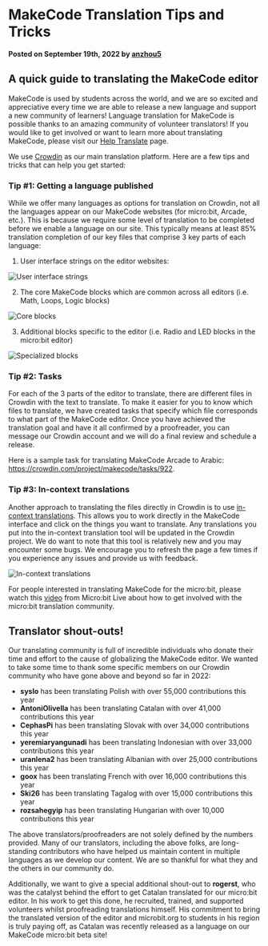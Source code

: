 # MakeCode Translation Tips and Tricks

**Posted on September 19th, 2022 by [anzhou5](https://github.com/anzhou5)**

## A quick guide to translating the MakeCode editor

MakeCode is used by students across the world, and we are so excited and appreciative every time we are able to release a new language and support a new community of learners!  Language translation for MakeCode is possible thanks to an amazing community of volunteer translators! If you would like to get involved or want to learn more about translating MakeCode, please visit our [Help Translate](https://makecode.com/translate) page.

We use [Crowdin](https://crowdin.com/project/makecode) as our main translation platform. Here are a few tips and tricks that can help you get started:

### Tip #1: Getting a language published
While we offer many languages as options for translation on Crowdin, not all the languages appear on our MakeCode websites (for micro:bit, Arcade, etc.). This is because we require some level of translation to be completed before we enable a language on our site. This typically means at least 85% translation completion of our key files that comprise 3 key parts of each language:

1)	User interface strings on the editor websites:

![User interface strings](/static/blog/microbit/localization/user-interface-strings.png)

2)	The core MakeCode blocks which are common across all editors (i.e. Math, Loops, Logic blocks)

![Core blocks](/static/blog/microbit/localization/core-blocks.png)

3)	Additional blocks specific to the editor (i.e. Radio and LED blocks in the micro:bit editor)

![Specialized blocks](/static/blog/microbit/localization/specialized-blocks.png)

### Tip #2: Tasks

For each of the 3 parts of the editor to translate, there are different files in Crowdin with the text to translate.  To make it easier for you to know which files to translate, we have created tasks that specify which file corresponds to what part of the MakeCode editor.  Once you have achieved the translation goal and have it all confirmed by a proofreader, you can message our Crowdin account and we will do a final review and schedule a release.

Here is a sample task for translating MakeCode Arcade to Arabic: https://crowdin.com/project/makecode/tasks/922.

### Tip #3: In-context translations

Another approach to translating the files directly in Crowdin is to use [in-context translations](https://makecode.com/translate/in-context). This allows you to work directly in the MakeCode interface and click on the things you want to translate. Any translations you put into the in-context translation tool will be updated in the Crowdin project. We do want to note that this tool is relatively new and you may encounter some bugs.  We encourage you to refresh the page a few times if you experience any issues and provide us with feedback.

![In-context translations](/static/blog/microbit/localization/in-context-translations.png)

For people interested in translating MakeCode for the micro:bit, please watch this [video](https://www.youtube.com/watch?v=eQldcOs-1_4) from Micro:bit Live about how to get involved with the micro:bit translation community.

## Translator shout-outs!

Our translating community is full of incredible individuals who donate their time and effort to the cause of globalizing the MakeCode editor. We wanted to take some time to thank some specific members on our Crowdin community who have gone above and beyond so far in 2022:

- **syslo** has been translating Polish with over 55,000 contributions this year
- **AntoniOlivella** has been translating Catalan with over 41,000 contributions this year
- **CephasPi** has been translating Slovak with over 34,000 contributions this year
- **yeremiaryangunadi** has been translating Indonesian with over 33,000 contributions this year
- **uranlena2** has been translating Albanian with over 25,000 contributions this year
- **goox** has been translating French with over 16,000 contributions this year
- **Ski26** has been translating Tagalog with over 15,000 contributions this year
- **rozsahegyip** has been translating Hungarian with over 10,000 contributions this year

The above translators/proofreaders are not solely defined by the numbers provided. Many of our translators, including the above folks, are long-standing contributors who have helped us maintain content in multiple languages as we develop our content. We are so thankful for what they and the others in our community do.

Additionally, we want to give a special additional shout-out to **rogerst**, who was the catalyst behind the effort to get Catalan translated for our micro:bit editor. In his work to get this done, he recruited, trained, and supported volunteers whilst proofreading translations himself. His commitment to bring the translated version of the editor and microbit.org to students in his region is truly paying off, as Catalan was recently released as a language on our MakeCode micro:bit beta site!